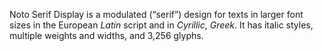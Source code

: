Noto Serif Display is a modulated (“serif”) design for texts in larger font sizes in the European _Latin_ script and in _Cyrillic_, _Greek_. It has italic styles, multiple weights and widths, and 3,256 glyphs.